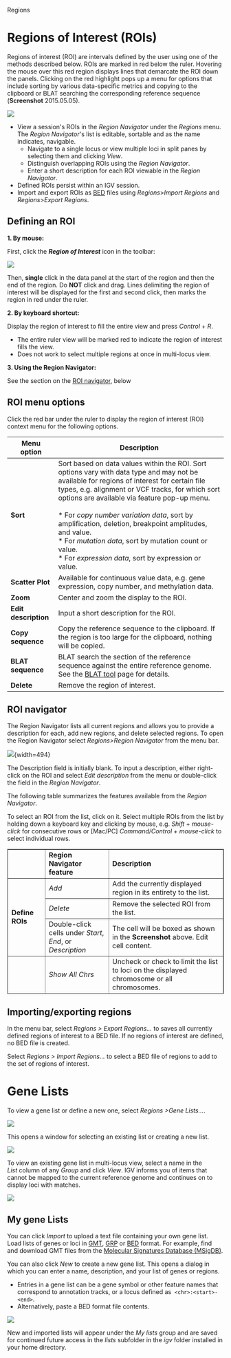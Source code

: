 <!---
The page title should not go in the menu
-->
<p class="page-title"> Regions</p>

# Regions of Interest (ROIs)

Regions of interest (ROI) are intervals defined by the user using one of the methods described below. ROIs are marked
in red below the ruler. Hovering the mouse over this red region displays lines that demarcate the ROI down the panels.
Clicking on the red highlight pops up a menu for options that include sorting by various data-specific metrics and
copying to the clipboard or BLAT searching the corresponding reference sequence (**Screenshot** 2015.05.05).

![](img/SL_IGV_ROI_BLAT2015-05-05%2016.25.58.png)

* View a session's ROIs in the _Region Navigator_ under the _Regions_ menu. The _Region Navigator_'s list is editable,
  sortable and as the name indicates, navigable.
    * Navigate to a single locus or view multiple loci in split
      panes by selecting them and clicking _View_.
    * Distinguish overlapping ROIs using the _Region Navigator_.
    * Enter a short description for each ROI viewable in the _Region Navigator_.
* Defined ROIs persist within an IGV session. 
* Import and export ROIs as [BED](../FileFormats/DataTracks.md) files using _Regions_\>_Import
  Regions_ and _Regions_\>_Export Regions_.

## Defining an ROI

**1. By mouse:** 

First, click the **_Region of Interest_** icon in the toolbar:

![](img/icon_region_of_interest.jpg)

Then, **single** click in the data panel at the start of the region and then the end of the region. Do **NOT** click and drag. 
Lines delimiting the region of interest will be displayed for the first and second click, then marks the region in red under the
ruler.

**2. By keyboard shortcut:**

Display the region of interest to fill the entire view and press _Control_ \+ _R_.

* The entire ruler view will be marked red to indicate the region of interest fills the view.
* Does not work to select multiple regions at once in multi-locus view.

**3. Using the Region Navigator:**

See the section on the [ROI navigator](#roi-navigator), below

## ROI menu options

Click the red bar under the ruler to display the region of interest (ROI) context menu for the following options.

**Menu option**    |    **Description**
----------- | ----------
**Sort** | Sort based on data values within the ROI. Sort options vary with data type and may not be available for regions of interest for certain file types, e.g. alignment or VCF tracks, for which sort options are available via feature pop-up menu. <br><br> * For *copy number variation data*, sort by amplification, deletion, breakpoint amplitudes, and value. <br> * For *mutation data*, sort by mutation count or value. <br> * For *expression data*, sort by expression or value.
**Scatter Plot** | Available for continuous value data, e.g. gene expression, copy number, and methylation data. 
**Zoom** | Center and zoom the display to the ROI.
**Edit description**| Input a short description for the ROI.
**Copy sequence** | Copy the reference sequence to the clipboard. If the region is too large for the clipboard, nothing will be copied.
**BLAT sequence** | BLAT search the section of the reference sequence against the entire reference genome. See the [BLAT tool](tools/blat.md) page for details.
**Delete** | Remove the region of interest.

## ROI navigator

The Region Navigator lists all current regions and allows you to provide a description for each, add new regions, and delete selected regions. To open the Region Navigator select _Regions>Region Navigator_ from the menu bar. 

![](img/SL_IGV_ROI_RN_2015-05-06%2011.17.36.png){width=494}

The Description field is initially blank. To input a description, either right-click on the ROI and select _Edit description_ from the menu or double-click the field in the _Region Navigator_.

The following table summarizes the features available from the _Region Navigator_.

To select an ROI from the list, click on it. Select multiple ROIs from the list by holding down a keyboard key and
clicking by mouse, e.g. _Shift_ \+ _mouse-click_ for consecutive rows or \[Mac/PC\] _Command/Control_ + _mouse-click_ to
select individual rows.

<table border="1" cellpadding="1" cellspacing="1" height="337" width="600">
	<tbody>
		<tr>
			<td>
				&nbsp;</td>
			<td class="rtecenter" style="width: 164px;">
				<strong>Region Navigator feature</strong></td>
			<td class="rtecenter" style="width: 353px;">
				<strong>Description</strong></td>
		</tr>
		<tr>
			<td colspan="1" rowspan="3">
				<strong>Define ROIs</strong></td>
			<td style="width: 164px;">
				<em>Add</em></td>
			<td style="width: 353px;">
				Add the currently displayed region in its entirety to the list.</td>
		</tr>
		<tr>
			<td style="width: 164px;">
				<em>Delete</em></td>
			<td style="width: 353px;">
				Remove the selected ROI from the list.</td>
		</tr>
		<tr>
			<td style="width: 164px;">
				Double-click cells under <em>Start</em>, <em>End</em>, or <em>Description</em></td>
			<td style="width: 353px;">
				The cell will be boxed as shown in the <strong>Screenshot</strong> above. Edit cell content.</td>
		</tr>
		<tr>
			<td colspan="1" rowspan="3">
				<strong>Sort list</strong></td>
			<td style="width: 164px;">
				<em>Show All Chrs</em></td>
			<td style="width: 353px;">
				Uncheck or check to limit the list to loci on the displayed chromosome or all chromosomes.</td>
		</tr>
		<tr>
			<td style="width: 164px;">
				Click a column header, e.g. <em>Chr</em></td>
			<td style="width: 353px;">
				Sort table by ascending or descending alphanumeric order.</td>
		</tr>
		<tr>
			<td style="width: 164px;">
				<em>Search</em> and <em>Clear Search</em></td>
			<td style="width: 353px;">
				Type a search term on which to filter the displayed list. To remove the filter, click <em>Clear Search</em>.</td>
		</tr>
		<tr>
			<td colspan="1" rowspan="2">
				<strong>Navigate to ROIs</strong></td>
			<td style="width: 164px;">
				<em>View</em></td>
			<td style="width: 353px;">
				Navigate the display to the selected ROI. If multiple ROIs are selected in the navigator, the loci display in split panes.</td>
		</tr>
		<tr>
			<td style="width: 164px;">
				<em>Zoom to Region</em></td>
			<td style="width: 353px;">
				Uncheck to keep the current zoom level when navigating to a new ROI. Check to ensure IGV adjusts the zoom level to display the entire ROI when navigating to the new ROI.</td>
		</tr>
	</tbody>
</table>

## Importing/exporting regions

In the menu bar, select _Regions > Export Regions..._ to saves all currently defined regions of interest to a BED file. If no regions of interest are defined, no BED file is created.

Select _Regions > Import Regions..._ to select a BED file of regions to add to the set of regions of interest.

# Gene Lists

To view a gene list or define a new one, select _Regions >Gene Lists..._.

![](img/regions_gene_list.png)


This opens a window for selecting an existing list or creating a new list.

![](img/genelist_window_2.jpg)

To view an existing gene list in multi-locus view, select a name in the _List_ column of any _Group_ and click _View_. IGV informs you of items that cannot be mapped to the current reference genome and continues on to display loci with matches.

![](img/genelist_select_2.jpg)

## My gene Lists

You can click _Import_ to upload a text file containing your own gene list. Load lists of genes or loci in [GMT](https://genepattern.org/file-formats-guide#GMT), [GRP](https://genepattern.org/file-formats-guide#GRP) or [BED](../../FileFormats/DataTracks.md) format. For example, find and download GMT files from the [Molecular Signatures Database (MSigDB)](https://msigdb.org).

You can also click _New_ to create a new gene list. This opens a dialog in which you can enter a name, description, and your list of genes or regions.

*   Entries in a gene list can be a gene symbol or other feature names that correspond to annotation tracks, or a locus defined as  ```<chr>:<start>-<end>```.
*   Alternatively, paste a BED format file contents.

![](img/genelist_new.jpg)

New and imported lists will appear under the _My lists_ group and are saved for continued future access in the _lists_ subfolder in the _igv_ folder installed in your home directory.

